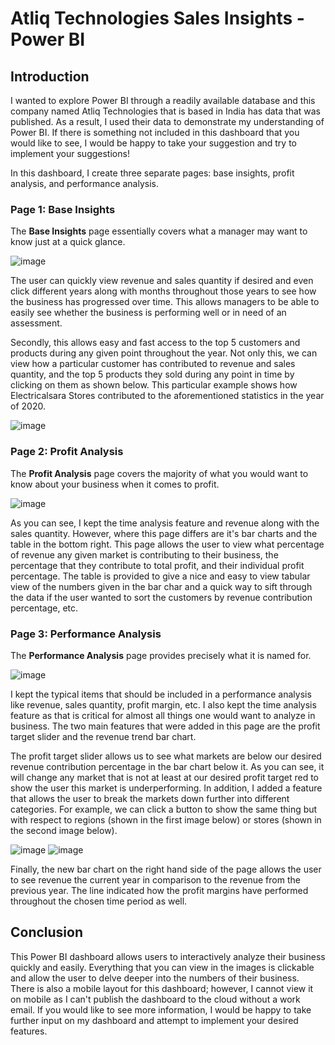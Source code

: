 # Atliq Technologies Sales Insights - Power BI

## Introduction
I wanted to explore Power BI through a readily available database and this company named Atliq Technologies that is based in India has data that was published. As a result, I used their data to demonstrate my understanding of Power BI. If there is something not included in this dashboard that you would like to see, I would be happy to take your suggestion and try to implement your suggestions!

In this dashboard, I create three separate pages: base insights, profit analysis, and performance analysis.

### Page 1: Base Insights
The **Base Insights** page essentially covers what a manager may want to know just at a quick glance.

![image](https://github.com/landenng/atliq-si/assets/117413452/7ad145fc-7590-4e24-ba72-a1dd5f4a6609)

The user can quickly view revenue and sales quantity if desired and even click different years along with months throughout those years to see how the business has progressed over time. This allows managers to be able to easily see whether the business is performing well or in need of an assessment. 

Secondly, this allows easy and fast access to the top 5 customers and products during any given point throughout the year. Not only this, we can view how a particular customer has contributed to revenue and sales quantity, and the top 5 products they sold during any point in time by clicking on them as shown below. This particular example shows how Electricalsara Stores contributed to the aforementioned statistics in the year of 2020.

![image](https://github.com/landenng/atliq-si/assets/117413452/c2c3fd03-dc2f-4dcc-85f5-e112b4032b5d)

### Page 2: Profit Analysis
The **Profit Analysis** page covers the majority of what you would want to know about your business when it comes to profit.

![image](https://github.com/landenng/atliq-si/assets/117413452/a480077c-f536-48bc-a756-65a22b497933)

As you can see, I kept the time analysis feature and revenue along with the sales quantity. However, where this page differs are it's bar charts and the table in the bottom right. This page allows the user to view what percentage of revenue any given market is contributing to their business, the percentage that they contribute to total profit, and their individual profit percentage. The table is provided to give a nice and easy to view tabular view of the numbers given in the bar char and a quick way to sift through the data if the user wanted to sort the customers by revenue contribution percentage, etc.

### Page 3: Performance Analysis
The **Performance Analysis** page provides precisely what it is named for.

![image](https://github.com/landenng/atliq-si/assets/117413452/b494cba6-b7aa-4cbf-8869-5a40e3ee8812)

I kept the typical items that should be included in a performance analysis like revenue, sales quantity, profit margin, etc. I also kept the time analysis feature as that is critical for almost all things one would want to analyze in business. The two main features that were added in this page are the profit target slider and the revenue trend bar chart.

The profit target slider allows us to see what markets are below our desired revenue contribution percentage in the bar chart below it. As you can see, it will change any market that is not at least at our desired profit target red to show the user this market is underperforming. In addition, I added a feature that allows the user to break the markets down further into different categories. For example, we can click a button to show the same thing but with respect to regions (shown in the first image below) or stores (shown in the second image below).

![image](https://github.com/landenng/atliq-si/assets/117413452/1f1f5040-a0ec-4432-ac70-6eb9d608479f)
![image](https://github.com/landenng/atliq-si/assets/117413452/4436b112-0f17-4fa2-8705-13683e201c92)

Finally, the new bar chart on the right hand side of the page allows the user to see revenue the current year in comparison to the revenue from the previous year. The line indicated how the profit margins have performed throughout the chosen time period as well.

## Conclusion
This Power BI dashboard allows users to interactively analyze their business quickly and easily. Everything that you can view in the images is clickable and allow the user to delve deeper into the numbers of their business. There is also a mobile layout for this dashboard; however, I cannot view it on mobile as I can't publish the dashboard to the cloud without a work email. If you would like to see more information, I would be happy to take further input on my dashboard and attempt to implement your desired features.
